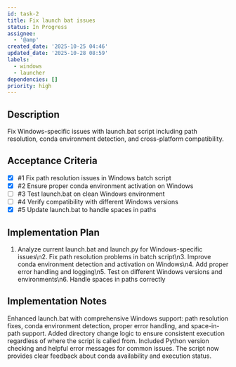 ```yaml
---
id: task-2
title: Fix launch bat issues
status: In Progress
assignee:
  - '@amp'
created_date: '2025-10-25 04:46'
updated_date: '2025-10-28 08:59'
labels:
  - windows
  - launcher
dependencies: []
priority: high
---
```


## Description

<!-- SECTION:DESCRIPTION:BEGIN -->
Fix Windows-specific issues with launch.bat script including path resolution, conda environment detection, and cross-platform compatibility.
<!-- SECTION:DESCRIPTION:END -->

## Acceptance Criteria
<!-- AC:BEGIN -->
- [x] #1 Fix path resolution issues in Windows batch script
- [x] #2 Ensure proper conda environment activation on Windows
- [ ] #3 Test launch.bat on clean Windows environment
- [ ] #4 Verify compatibility with different Windows versions
- [x] #5 Update launch.bat to handle spaces in paths
<!-- AC:END -->

## Implementation Plan

<!-- SECTION:PLAN:BEGIN -->
1. Analyze current launch.bat and launch.py for Windows-specific issues\n2. Fix path resolution problems in batch script\n3. Improve conda environment detection and activation on Windows\n4. Add proper error handling and logging\n5. Test on different Windows versions and environments\n6. Handle spaces in paths correctly
<!-- SECTION:PLAN:END -->

## Implementation Notes

<!-- SECTION:NOTES:BEGIN -->
Enhanced launch.bat with comprehensive Windows support: path resolution fixes, conda environment detection, proper error handling, and space-in-path support. Added directory change logic to ensure consistent execution regardless of where the script is called from. Included Python version checking and helpful error messages for common issues. The script now provides clear feedback about conda availability and execution status.
<!-- SECTION:NOTES:END -->
